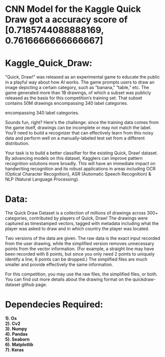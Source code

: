 # CNN Model for the Kaggle Quick Draw got a accuracy score of [0.7185744088888169, 0.7616666666666667]
# Kaggle_Quick_Draw:
"Quick, Draw!" was released as an experimental game to educate the public in a playful way about how AI works. The game prompts users to draw an image depicting a certain category, such as ”banana,” “table,” etc. The game generated more than 1B drawings, of which a subset was publicly released as the basis for this competition’s training set. That subset contains 50M drawings encompassing 340 label categories.

encompassing 340 label categories.

Sounds fun, right? Here's the challenge: since the training data comes from the game itself, drawings can be incomplete or may not match the label. You’ll need to build a recognizer that can effectively learn from this noisy data and perform well on a manually-labeled test set from a different distribution.

Your task is to build a better classifier for the existing Quick, Draw! dataset. By advancing models on this dataset, Kagglers can improve pattern recognition solutions more broadly. This will have an immediate impact on handwriting recognition and its robust applications in areas including OCR (Optical Character Recognition), ASR (Automatic Speech Recognition) & NLP (Natural Language Processing).

# Data:
The Quick Draw Dataset is a collection of millions of drawings across 300+ categories, contributed by players of Quick, Draw! The drawings were captured as timestamped vectors, tagged with metadata including what the player was asked to draw and in which country the player was located.

Two versions of the data are given. The raw data is the exact input recorded from the user drawing, while the simplified version removes unnecessary points from the vector information. (For example, a straight line may have been recorded with 8 points, but since you only need 2 points to uniquely identify a line, 6 points can be dropped.) The simplified files are much smaller and provide effectively the same information.

For this competition, you may use the raw files, the simplified files, or both. You can find out more details about the drawing format on the quickdraw-dataset github page.

# Dependecies Required:
**1). Os**<br>
**2). Cv2**<br>
**3). Numpy**<br>
**4). Pandas**<br>
**5). Seaborn**<br>
**6). Matplotlib**<br>
**7). Keras**<br>
